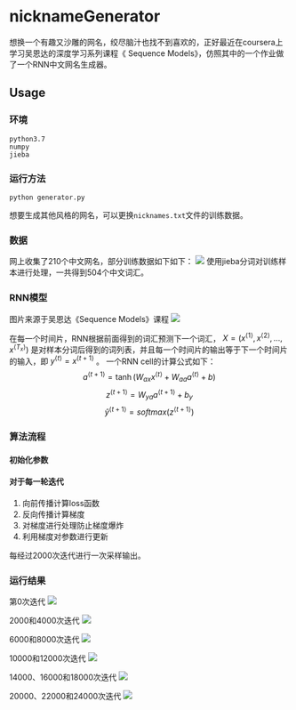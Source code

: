 # nicknameGenerator

想换一个有趣又沙雕的网名，绞尽脑汁也找不到喜欢的，正好最近在coursera上学习吴恩达的深度学习系列课程《 Sequence Models》，仿照其中的一个作业做了一个RNN中文网名生成器。

## Usage
### 环境
    python3.7
    numpy
    jieba
### 运行方法
    python generator.py

想要生成其他风格的网名，可以更换`nicknames.txt`文件的训练数据。

### 数据
网上收集了210个中文网名，部分训练数据如下如下：
![](./images/train_data.png)
使用jieba分词对训练样本进行处理，一共得到504个中文词汇。

### RNN模型

图片来源于吴恩达《Sequence Models》课程
![](./images/rnn.png)

在每一个时间片，RNN根据前面得到的词汇预测下一个词汇， $X = (x^{\langle 1 \rangle}, x^{\langle 2 \rangle}, ..., x^{\langle T_x \rangle})$ 是对样本分词后得到的词列表，并且每一个时间片的输出等于下一个时间片的输入，即 $y^{\langle t \rangle} = x^{\langle t+1 \rangle}$ 。
一个RNN cell的计算公式如下：
$$a^{\langle t+1 \rangle} = \tanh(W_{ax}  x^{\langle t \rangle } + W_{aa} a^{\langle t \rangle } + b)\tag{1}$$
$$z^{\langle t + 1 \rangle } = W_{ya}  a^{\langle t + 1 \rangle } + b_y \tag{2}$$
$$\hat{y}^{\langle t+1 \rangle } = softmax(z^{\langle t + 1 \rangle })\tag{3}$$

### 算法流程
#### 初始化参数
#### 对于每一轮迭代
1. 向前传播计算loss函数
2. 反向传播计算梯度
3. 对梯度进行处理防止梯度爆炸
4. 利用梯度对参数进行更新

每经过2000次迭代进行一次采样输出。

### 运行结果

第0次迭代
![](./images/1.png)

2000和4000次迭代
![](./images/2.png)

6000和8000次迭代
![](./images/3.png)

10000和12000次迭代
![](./images/4.png)

14000、16000和18000次迭代
![](./images/5.png)

20000、22000和24000次迭代
![](./images/6.png)
